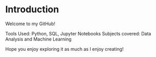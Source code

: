# Introduction
Welcome to my GitHub! 

Tools Used: Python, SQL, Jupyter Notebooks
Subjects covered: Data Analysis and Machine Learning

Hope you enjoy exploring it as much as I enjoy creating!
